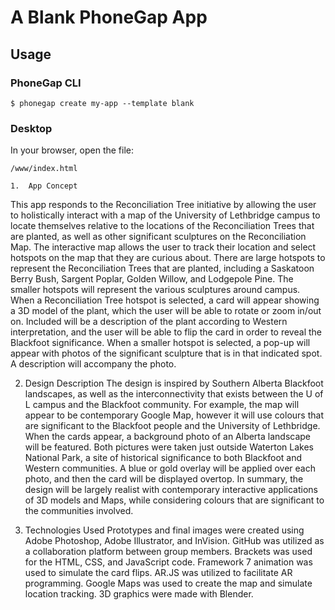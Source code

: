# A Blank PhoneGap App

## Usage

### PhoneGap CLI

    $ phonegap create my-app --template blank

### Desktop

In your browser, open the file:

    /www/index.html
    
    1.	App Concept 
This app responds to the Reconciliation Tree initiative by allowing the user to holistically interact with a map of the University of Lethbridge campus to locate themselves relative to the locations of the Reconciliation Trees that are planted, as well as other significant sculptures on the Reconciliation Map. The interactive map allows the user to track their location and select hotspots on the map that they are curious about. There are large hotspots to represent the Reconciliation Trees that are planted, including a Saskatoon Berry Bush, Sargent Poplar, Golden Willow, and Lodgepole Pine. The smaller hotspots will represent the various sculptures around campus. 
When a Reconciliation Tree hotspot is selected, a card will appear showing a 3D model of the plant, which the user will be able to rotate or zoom in/out on. Included will be a description of the plant according to Western interpretation, and the user will be able to flip the card in order to reveal the Blackfoot significance. 
When a smaller hotspot is selected, a pop-up will appear with photos of the significant sculpture that is in that indicated spot. A description will accompany the photo. 

2.	Design Description 
The design is inspired by Southern Alberta Blackfoot landscapes, as well as the interconnectivity that exists between the U of L campus and the Blackfoot community. For example, the map will appear to be contemporary Google Map, however it will use colours that are significant to the Blackfoot people and the University of Lethbridge. When the cards appear, a background photo of an Alberta landscape will be featured. Both pictures were taken just outside Waterton Lakes National Park, a site of historical significance to both Blackfoot and Western communities. A blue or gold overlay will be applied over each photo, and then the card will be displayed overtop. In summary, the design will be largely realist with contemporary interactive applications of 3D models and Maps, while considering colours that are significant to the communities involved. 

3.	Technologies Used 
Prototypes and final images were created using Adobe Photoshop, Adobe Illustrator, and InVision. GitHub was utilized as a collaboration platform between group members. Brackets was used for the HTML, CSS, and JavaScript code. Framework 7 animation was used to simulate the card flips. AR.JS was utilized to facilitate AR programming. Google Maps was used to create the map and simulate location tracking. 3D graphics were made with Blender. 

    

